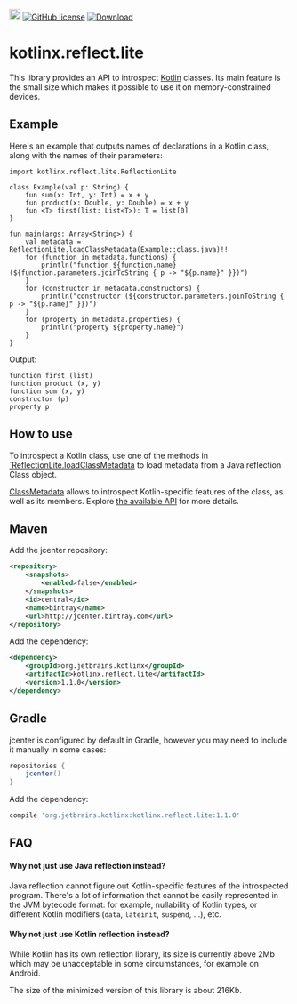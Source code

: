 <a href="http://slack.kotlinlang.org/"><img src="http://slack.kotlinlang.org/badge.svg" height="20"></a>
[![GitHub license](https://img.shields.io/badge/license-Apache%20License%202.0-blue.svg?style=flat)](http://www.apache.org/licenses/LICENSE-2.0)
[![Download](https://api.bintray.com/packages/kotlin/kotlinx.reflect.lite/kotlinx.reflect.lite/images/download.svg)](https://bintray.com/kotlin/kotlinx.reflect.lite/kotlinx.reflect.lite/_latestVersion)

# kotlinx.reflect.lite

This library provides an API to introspect [Kotlin](https://kotlinlang.org) classes. Its main feature is the small size which makes it possible to use it on memory-constrained devices.

## Example

Here's an example that outputs names of declarations in a Kotlin class, along with the names of their parameters:
```
import kotlinx.reflect.lite.ReflectionLite

class Example(val p: String) {
    fun sum(x: Int, y: Int) = x + y
    fun product(x: Double, y: Double) = x + y
    fun <T> first(list: List<T>): T = list[0]
}

fun main(args: Array<String>) {
    val metadata = ReflectionLite.loadClassMetadata(Example::class.java)!!
    for (function in metadata.functions) {
        println("function ${function.name} (${function.parameters.joinToString { p -> "${p.name}" }})")
    }
    for (constructor in metadata.constructors) {
        println("constructor (${constructor.parameters.joinToString { p -> "${p.name}" }})")
    }
    for (property in metadata.properties) {
        println("property ${property.name}")
    }
}
```

Output:
```
function first (list)
function product (x, y)
function sum (x, y)
constructor (p)
property p
```

## How to use

To introspect a Kotlin class, use one of the methods in [`ReflectionLite.loadClassMetadata](https://github.com/Kotlin/kotlinx.reflect.lite/blob/master/src/main/java/kotlinx/reflect/lite/ReflectionLite.kt) to load metadata from a Java reflection Class object.

[ClassMetadata](https://github.com/Kotlin/kotlinx.reflect.lite/blob/master/src/main/java/kotlinx/reflect/lite/ClassMetadata.kt) allows to introspect Kotlin-specific features of the class, as well as its members. Explore [the available API](https://github.com/Kotlin/kotlinx.reflect.lite/tree/master/src/main/java/kotlinx/reflect/lite) for more details.

## Maven

Add the jcenter repository:

```xml
<repository>
    <snapshots>
        <enabled>false</enabled>
    </snapshots>
    <id>central</id>
    <name>bintray</name>
    <url>http://jcenter.bintray.com</url>
</repository>
```

Add the dependency:

```xml
<dependency>
    <groupId>org.jetbrains.kotlinx</groupId>
    <artifactId>kotlinx.reflect.lite</artifactId>
    <version>1.1.0</version>
</dependency>
```

## Gradle

jcenter is configured by default in Gradle, however you may need to include it manually in some cases:

```groovy
repositories {
    jcenter()
}
```

Add the dependency:

```groovy
compile 'org.jetbrains.kotlinx:kotlinx.reflect.lite:1.1.0'
```

## FAQ

#### Why not just use Java reflection instead?

Java reflection cannot figure out Kotlin-specific features of the introspected program. There's a lot of information that cannot be easily represented in the JVM bytecode format: for example, nullability of Kotlin types, or different Kotlin modifiers (`data`, `lateinit`, `suspend`, ...), etc.

#### Why not just use Kotlin reflection instead?

While Kotlin has its own reflection library, its size is currently above 2Mb which may be unacceptable in some circumstances, for example on Android.

The size of the minimized version of this library is about 216Kb.
